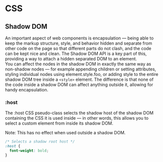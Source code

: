 # CSS

## Shadow DOM

An important aspect of web components is encapsulation — being able to keep the markup structure, style, and behavior hidden and separate from other code on the page so that different parts do not clash, and the code can be kept nice and clean. The Shadow DOM API is a key part of this, providing a way to attach a hidden separated DOM to an element.  
You can affect the nodes in the shadow DOM in exactly the same way as non-shadow nodes — for example appending children or setting attributes, styling individual nodes using element.style.foo, or adding style to the entire shadow DOM tree inside a `<style>` element. The difference is that none of the code inside a shadow DOM can affect anything outside it, allowing for handy encapsulation.

### :host

The :host CSS pseudo-class selects the shadow host of the shadow DOM containing the CSS it is used inside — in other words, this allows you to select a custom element from inside its shadow DOM.

Note: This has no effect when used outside a shadow DOM.

```css
/* Selects a shadow root host */
:host {
  font-weight: bold;
}
```
